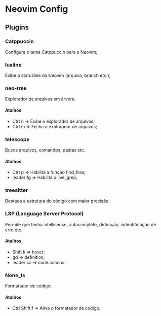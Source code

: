 # Neovim Config

## Plugins

### Catppuccin

Configura o tema Catppuccin para o Neovim;

### lualine

Exibe a statusline do Neovim (arquivo, branch etc.);

### neo-tree

Explorador de arquivos em árvore;

#### Atalhos

- Ctrl n => Exibe o explorador de arquivos;
- Ctrl m => Fecha o explorador de arquivos;

### telescope

Busca arquivos, comandos, pastas etc.

#### Atalhos

- Ctrl p => Habilita a função find_files;
- leader fg => Habilita o live_grep;

### treesitter

Destaca a estrutura do código com maior precisão;

### LSP (Language Server Protocol)

Permite que tenha intellisense, autocomplete, definição, indentificação de erro etc.

#### Atalhos

- Shift k => hover;
- gd => definition;
- leader ca => code actions.

### None_ls

Formatador de código;

#### Atalhos

- Ctrl Shift f => Ativa o formatador de código;
